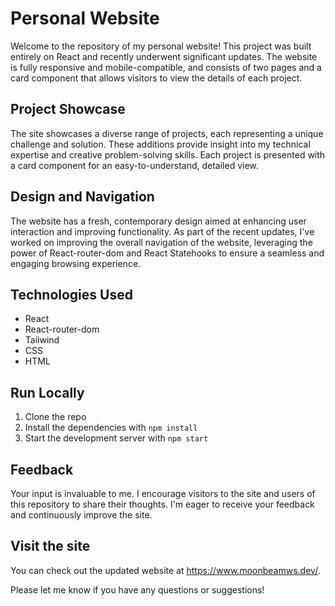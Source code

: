 # Personal Website

Welcome to the repository of my personal website! This project was built entirely on React and recently underwent significant updates. The website is fully responsive and mobile-compatible, and consists of two pages and a card component that allows visitors to view the details of each project.

## Project Showcase

The site showcases a diverse range of projects, each representing a unique challenge and solution. These additions provide insight into my technical expertise and creative problem-solving skills. Each project is presented with a card component for an easy-to-understand, detailed view.

## Design and Navigation

The website has a fresh, contemporary design aimed at enhancing user interaction and improving functionality. As part of the recent updates, I've worked on improving the overall navigation of the website, leveraging the power of React-router-dom and React Statehooks to ensure a seamless and engaging browsing experience. 

## Technologies Used

- React
- React-router-dom
- Tailwind
- CSS
- HTML

## Run Locally

1. Clone the repo
2. Install the dependencies with `npm install`
3. Start the development server with `npm start`

## Feedback

Your input is invaluable to me. I encourage visitors to the site and users of this repository to share their thoughts. I'm eager to receive your feedback and continuously improve the site.

## Visit the site

You can check out the updated website at https://www.moonbeamws.dev/.

Please let me know if you have any questions or suggestions!
